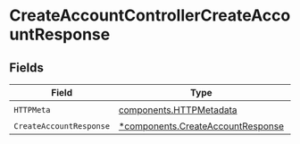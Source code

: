 # CreateAccountControllerCreateAccountResponse


## Fields

| Field                                                                                 | Type                                                                                  | Required                                                                              | Description                                                                           |
| ------------------------------------------------------------------------------------- | ------------------------------------------------------------------------------------- | ------------------------------------------------------------------------------------- | ------------------------------------------------------------------------------------- |
| `HTTPMeta`                                                                            | [components.HTTPMetadata](../../models/components/httpmetadata.md)                    | :heavy_check_mark:                                                                    | N/A                                                                                   |
| `CreateAccountResponse`                                                               | [*components.CreateAccountResponse](../../models/components/createaccountresponse.md) | :heavy_minus_sign:                                                                    | N/A                                                                                   |